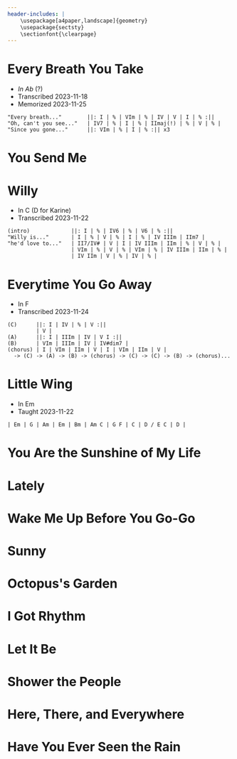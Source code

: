 ```yaml
---
header-includes: |
    \usepackage[a4paper,landscape]{geometry}
    \usepackage{sectsty}
    \sectionfont{\clearpage}
---
```


# Every Breath You Take

- _In Ab_ (?)
- Transcribed 2023-11-18
- Memorized 2023-11-25

```
"Every breath..."        ||: I | % | VIm | % | IV | V | I | % :||
"Oh, can't you see..."   | IV7 | % | I | % | IImaj(!) | % | V | % |
"Since you gone..."      ||: VIm | % | I | % :|| x3
```



# You Send Me


# Willy
- In C (D for Karine)
- Transcribed 2023-11-22

```
(intro)             ||: I | % | IV6 | % | V6 | % :||
"Willy is..."       | I | % | V | % | I | % | IV IIIm | IIm7 |
"he'd love to..."   | II7/IV# | V | I | IV IIIm | IIm | % | V | % |
                    | VIm | % | V | % | VIm | % | IV IIIm | IIm | % |
                    | IV IIm | V | % | IV | % |
```


# Everytime You Go Away
- In F
- Transcribed 2023-11-24

```
(C)      ||: I | IV | % | V :||
         | V |
(A)      ||: I | IIIm | IV | V I :||
(B)      | VIm | IIIm | IV | IV#dim7 |
(chorus) | I | VIm | IIm | V | I | VIm | IIm | V |
  -> (C) -> (A) -> (B) -> (chorus) -> (C) -> (C) -> (B) -> (chorus)...
```


# Little Wing
- In Em
- Taught 2023-11-22

```
| Em | G | Am | Em | Bm | Am C | G F | C | D / E C | D |
```


# You Are the Sunshine of My Life


# Lately


# Wake Me Up Before You Go-Go


# Sunny


# Octopus's Garden


# I Got Rhythm


# Let It Be


# Shower the People


# Here, There, and Everywhere


# Have You Ever Seen the Rain


